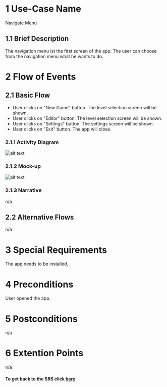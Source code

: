 # 1 Use-Case Name

Navigate Menu

## 1.1 Brief Description
The navigation menu ist the first screen of the app.
The user can choose from the navigation menu what he wants to do. 

# 2 Flow of Events

## 2.1 Basic Flow

+ User clicks on "New Game" button. The level selection screen will be shown.
+ User clicks on "Editor" button. The level selection screen will be shown.
+ User clicks on "Settings" button. The settings screen will be shown.
+ User clicks on "Exit" button. The app will close.

### 2.1.1 Activity Diagram

![alt text][ActivityDiagram]

[ActivityDiagram]: https://github.com/SlaxXxX/tinfb4se/blob/master/projectFiles/useCases/navigateMenuAD.png "Activity Diagram"

### 2.1.2 Mock-up

![alt text][Mock]

[Mock]: https://github.com/SlaxXxX/tinfb4se/blob/master/projectFiles/useCases/navigateMenu_mock.png "Mock-up"

### 2.1.3 Narrative

n/a

## 2.2 Alternative Flows

n/a

# 3 Special Requirements

The app needs to be installed.

# 4 Preconditions

User opened the app.

# 5 Postconditions

n/a

# 6 Extention Points

n/a

#### To get back to the SRS click [here](https://github.com/SlaxXxX/tinfb4se/blob/master/projectFiles/SoftwareRequirementsSpecification.md)
